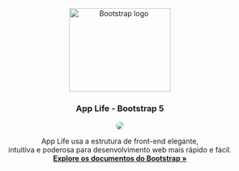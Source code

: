 <p align="center">
  <a href="https://getbootstrap.com/">
    <img src="https://getbootstrap.com/docs/5.1/assets/brand/bootstrap-logo-shadow.png" alt="Bootstrap logo" width="200" height="165">
  </a>
</p>

<h3 align="center">App Life - Bootstrap 5</h3>

<div align="center">
<img style="max-width: 100%;border-radius: 200px;max-width: 150px;" src="https://camo.githubusercontent.com/9d55d2a22b4639001a7585df1643c8cddc695cec9bc6c6401e00e4d64fc04c78/68747470733a2f2f69322e77702e636f6d2f696c6f7665636f64652e636f6d2e62722f77702d636f6e74656e742f75706c6f6164732f323032302f30332f706f73745f6f6b2e6769663f6669743d3230302532433230392673736c3d31" />
</div>

<p align="center">
  App Life usa a estrutura de front-end elegante, <br> intuitiva e poderosa para desenvolvimento web mais rápido e fácil.
  <br>
  <a href="https://getbootstrap.com/docs/5.1/"><strong>Explore os documentos do Bootstrap »</strong></a>
  <br>
  <br>
</p>
